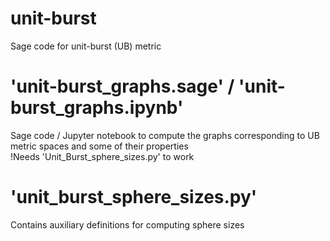 # unit-burst
Sage code for unit-burst (UB) metric



# 'unit-burst_graphs.sage'  /  'unit-burst_graphs.ipynb'

Sage code / Jupyter notebook to compute the graphs corresponding to UB metric spaces and some of their properties  
!Needs 'Unit_Burst_sphere_sizes.py' to work




# 'unit_burst_sphere_sizes.py' 

Contains auxiliary definitions for computing sphere sizes
